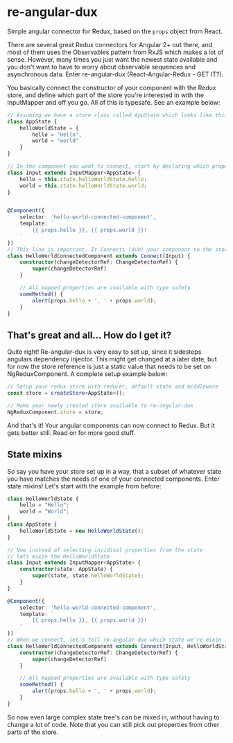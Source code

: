 # re-angular-dux
Simple angular connector for Redux, based on the `props` object from React.

There are several great Redux connectors for Angular 2+ out there, and most of them uses the Observables pattern from RxJS which makes a lot of sense. However, many times you just want the newest state available and you don't want to have to worry about observable sequences and asynchronous data. Enter re-angular-dux (React-Angular-Redux - GET IT?).

You basically connect the constructor of your component with the Redux store, and define which part of the store you're interested in with the InputMapper and off you go. All of this is typesafe. See an example below:

```typescript
// Assuming we have a store class called AppState which looks like this
class AppState {
    helloWorldState = {
        hello = "Hello",
        world = "world"
    }
}

// In the component you want to connect, start by declaring which properties you want (this.state is automagically set by re-angular-dux)
class Input extends InputMapper<AppState> {
    hello = this.state.helloWorldState.hello;
    world = this.state.helloWorldState.world;
}


@Component({
    selector: 'hello-world-connected-component',
    template: `
        {{ props.hello }}, {{ props.world }}!
    `
})
// This line is important. It Connects (duh) your component to the store using the input mapper we just built.
class HelloWorldConnectedComponent extends Connect(Input) { 
    constructor(changeDetectorRef: ChangeDetectorRef) {
        super(changeDetectorRef)
    }

    // All mapped properties are available with type safety
    someMethod() {
        alert(props.hello + ', ' + props.world);
    }
}
```

## That's great and all... How do I get it?
Quite right! Re-angular-dux is very easy to set up, since it sidesteps angulars dependency injector. This might get changed at a later date, but for now the store reference is just a static value that needs to be set on NgReduxComponent. A complete setup example below:

```typescript
// Setup your redux store with reducer, default state and middleware
const store = createStore<AppState>();

// Make your newly created store available to re-angular-dux
NgReduxComponent.store = store;
```

And that's it! Your angular components can now connect to Redux. But it gets better still. Read on for more good stuff.


## State mixins
So say you have your store set up in a way, that a subset of whatever state you have matches the needs of one of your connected components. Enter state mixins! Let's start with the example from before:

```typescript
class HelloWorldState {
    hello = "Hello";
    world = "World";
}
class AppState {
    helloWorldState = new HelloWorldState();
}

// Now instead of selecting invidiual properties from the state
// lets mixin the HelloWorldState
class Input extends InputMapper<AppState> {
    constructor(state: AppState) {
        super(state, state.helloWorldState);
    }
}

@Component({
    selector: 'hello-world-connected-component',
    template: `
        {{ props.hello }}, {{ props.world }}!
    `
})
// When we connect, let's tell re-angular-dux which state we're mixin in, for type safety
class HelloWorldConnectedComponent extends Connect(Input, HelloWorldState) { 
    constructor(changeDetectorRef: ChangeDetectorRef) {
        super(changeDetectorRef)
    }

    // All mapped properties are available with type safety
    someMethod() {
        alert(props.hello + ', ' + props.world);
    }
}
```

So now even large complex state tree's can be mixed in, without having to change a lot of code. Note that you can still pick out properties from other parts of the store.